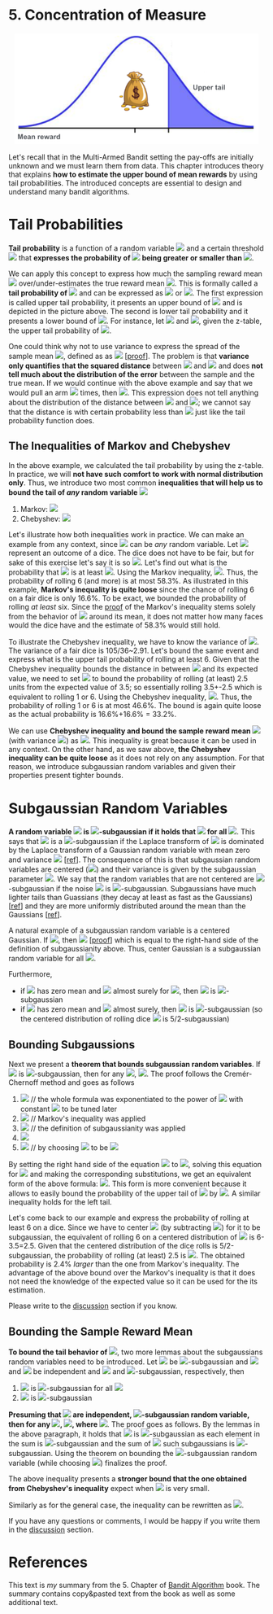 # 5. Concentration of Measure
<center>
<img width="480" src="./assets/5_normal_distribution.png">
</center>

Let's recall that in the Multi-Armed Bandit setting the pay-offs are initially unknown and we must learn them from data. This chapter introduces theory that explains **how to estimate the upper bound of mean rewards** by using tail probabilities. The introduced concepts are essential to design and understand many bandit algorithms. 
 
# Tail Probabilities
 **Tail probability** is a function of a random variable <img src="https://render.githubusercontent.com/render/math?math=X"> and a certain threshold <img src="https://render.githubusercontent.com/render/math?math=\epsilon > 0"> that **expresses the probability of <img src="https://render.githubusercontent.com/render/math?math=X"> being greater or smaller than <img src="https://render.githubusercontent.com/render/math?math=\epsilon">**.  
 
 We can apply this concept to express how much the sampling reward mean <img src="https://render.githubusercontent.com/render/math?math=\hat{\mu}"> over/under-estimates the true reward mean <img src="https://render.githubusercontent.com/render/math?math=\mu">. This is formally called a **tail probability of <img src="https://render.githubusercontent.com/render/math?math=\hat{\mu} - \mu">** and can be expressed as <img src="https://render.githubusercontent.com/render/math?math=\mathbb{P}(\hat{\mu} \geq \mu \%2B \epsilon)"> or <img src="https://render.githubusercontent.com/render/math?math=\mathbb{P}(\hat{\mu} \leq \mu - \epsilon)">. The first expression is called upper tail probability, it presents an upper bound of <img src="https://render.githubusercontent.com/render/math?math=\hat{\mu}"> and is depicted in the picture above. The second is lower tail probability and it presents a lower bound of <img src="https://render.githubusercontent.com/render/math?math=\hat{\mu}">. For instance, let <img src="https://render.githubusercontent.com/render/math?math=X ~ \N(\mu,\sigma)"> and <img src="https://render.githubusercontent.com/render/math?math=\epsilon = 2\sigma">, given the z-table, the upper tail probability of <img src="https://render.githubusercontent.com/render/math?math=\mathbb{P}(\hat{\mu} \geq \mu %2B 2\sigma)=2.3\%25">. 
 
One could think why not to use variance to express the spread of the sample mean <img src="https://render.githubusercontent.com/render/math?math=\hat{\mu}">, defined as as <img src="https://render.githubusercontent.com/render/math?math=\mathbb{V}[\hat{\mu}] = \mathbb{E}[(\hat{\mu} - \mu)^2] =\dfrac{\sigma^2}{n}"> [[proof](https://youtu.be/7mYDHbrLEQo)]. The problem is that **variance only quantifies that the squared distance** between <img src="https://render.githubusercontent.com/render/math?math=\hat{\mu}"> and <img src="https://render.githubusercontent.com/render/math?math=\mu"> and does **not tell much about the distribution of the error** between the sample and the true mean. If we would continue with the above example and say that we would pull an arm <img src="https://render.githubusercontent.com/render/math?math=n=100"> times, then <img src="https://render.githubusercontent.com/render/math?math=\mathbb{V}[\hat{\mu}] = \dfrac{\sigma^2}{100}">. This expression does not tell anything about the distribution of the distance between <img src="https://render.githubusercontent.com/render/math?math=\hat{\mu}"> and <img src="https://render.githubusercontent.com/render/math?math=\mu">; we cannot say that the distance is with certain probability less than <img src="https://render.githubusercontent.com/render/math?math=\epsilon"> just like the tail probability function does.
 

## The Inequalities of Markov and Chebyshev
In the above example, we calculated the tail probability by using the z-table. In practice, we will **not have such comfort to work with normal distribution only**. Thus, we introduce two most common **inequalities that will help us to bound the tail of *any* random variable <img src="https://render.githubusercontent.com/render/math?math=X">**
1. Markov: <img src="https://render.githubusercontent.com/render/math?math=\mathbb{P}(X \geq \epsilon) \leq \dfrac{\mathbb{E}[X]}{\epsilon}">     
1. Chebyshev: <img src="https://render.githubusercontent.com/render/math?math=\mathbb{P}(|X - \mathbb{E}[X]| \geq \epsilon) \leq \dfrac{\mathbb{V}[X]}{\epsilon^2}">

Let's illustrate how both inequalities work in practice. We can make an example from any context, since <img src="https://render.githubusercontent.com/render/math?math=X"> can be *any* random variable. Let <img src="https://render.githubusercontent.com/render/math?math=X"> represent an outcome of a dice. The dice does not have to be fair, but for sake of this exercise let's say it is so <img src="https://render.githubusercontent.com/render/math?math=\mathbb{E}[X]=3.5">. Let's find out what is the probability that <img src="https://render.githubusercontent.com/render/math?math=X"> is at least <img src="https://render.githubusercontent.com/render/math?math=\epsilon=6">. Using the Markov inequality, <img src="https://render.githubusercontent.com/render/math?math=\mathbb{P}(X \geq 6) \leq \dfrac{3.5}{6} = 58.3\%25">. Thus, the probability of rolling 6 (and more) is at most 58.3%. As illustrated in this example, **Markov's inequality is quite loose** since the chance of rolling 6 on a fair dice is only 16.6%. To be exact, we bounded the probability of rolling *at least* six. Since the [proof](https://www.quora.com/What-is-an-intuitive-explanation-of-Markovs-inequality) of the Markov's inequality stems solely from the behavior of <img src="https://render.githubusercontent.com/render/math?math=X"> around its mean, it does not matter how many faces would the dice have and the estimate of 58.3% would still hold.  
 
To illustrate the Chebyshev inequality, we have to know the variance of <img src="https://render.githubusercontent.com/render/math?math=X">. The variance of a fair dice is 105/36~2.91. Let's bound the same event and express what is the upper tail probability of rolling at least 6. Given that the Chebyshev inequality bounds the distance in between <img src="https://render.githubusercontent.com/render/math?math=X"> and its expected value, we need to set <img src="https://render.githubusercontent.com/render/math?math=\epsilon=6-3.5=2.5"> to bound the probability of rolling (at least) 2.5 units from the expected value of 3.5; so essentially rolling 3.5+-2.5 which is equivalent to rolling 1 or 6. Using the Chebyshev inequality, <img src="https://render.githubusercontent.com/render/math?math=\mathbb{P}(|X - 3.5| \geq 2.5) \leq \dfrac{2.91}{2.5^2} = 46.6\%25">. Thus, the probability of rolling 1 or 6 is at most 46.6%. The bound is again quite loose as the actual probability is 16.6%+16.6% = 33.2%.

 
We can use **Chebyshev inequality and bound the sample reward mean <img src="https://render.githubusercontent.com/render/math?math=\hat{\mu}">** (with variance <img src="https://render.githubusercontent.com/render/math?math=\mathbb{V}[\hat{\mu}] =\dfrac{\sigma^2}{n}">) as <img src="https://render.githubusercontent.com/render/math?math=\mathbb{P}(|\hat{\mu} - \mu| \geq \epsilon) \leq \dfrac{\sigma^2}{n\epsilon^2}">. This inequality is great because it can be used in any context. On the other hand, as we saw above, **the Chebyshev inequality can be quite loose** as it does not rely on any assumption. For that reason, we introduce subgaussian random variables and given their properties present tighter bounds.  


# Subgaussian Random Variables
 **A random variable <img src="https://render.githubusercontent.com/render/math?math=X"> is <img src="https://render.githubusercontent.com/render/math?math=\sigma">-subgaussian if it holds that <img src="https://render.githubusercontent.com/render/math?math=\mathbb{E}[e^{\lambda X}] \leq e^{\lambda^2 \sigma^2 / 2}"> for all <img src="https://render.githubusercontent.com/render/math?math=\lambda \in \mathbb{R}">**. This says that <img src="https://render.githubusercontent.com/render/math?math=X"> is a <img src="https://render.githubusercontent.com/render/math?math=\sigma">-subgaussian if the Laplace transform of <img src="https://render.githubusercontent.com/render/math?math=X"> is dominated by the Laplace transform of a Gaussian random variable with mean zero and variance <img src="https://render.githubusercontent.com/render/math?math=\sigma^2"> [[ref](http://www.stat.cmu.edu/~arinaldo/36788/subgaussians.pdf)]. The consequence of this is that subgaussian random variables are centered (<img src="https://render.githubusercontent.com/render/math?math=\mathbb{E}[X]=0">) and their variance is given by the subgaussian parameter <img src="https://render.githubusercontent.com/render/math?math=\sigma">. We say that the random variables that are not centered are <img src="https://render.githubusercontent.com/render/math?math=\sigma">-subgaussian if the noise <img src="https://render.githubusercontent.com/render/math?math=X-\mathbb{E}[X]"> is <img src="https://render.githubusercontent.com/render/math?math=\sigma">-subgaussian. Subgaussians have much lighter tails than Guassians (they decay at least as fast as the Gaussians) [[ref](https://statisfaction.wordpress.com/2017/05/02/sub-gaussian-property-for-the-beta-distribution-part-1/)] and they are more uniformly distributed around the mean than the Gaussians [[ref](https://www.researchgate.net/figure/Examples-of-Gaussian-supergaussian-and-subgaussian-distributions-All-distributions_fig3_228661138)]. 

A natural example of a subgaussian random variable is a centered Gaussian. If <img src="https://render.githubusercontent.com/render/math?math=N(0, \sigma^2)">, then <img src="https://render.githubusercontent.com/render/math?math=\mathbb{E}[e^{\lambda X}] = e^{\sigma^2 \lambda^2 / 2}"> [[proof](https://ocw.mit.edu/courses/mathematics/18-s997-high-dimensional-statistics-spring-2015/lecture-notes/MIT18_S997S15_Chapter1.pdf)] which is equal to the right-hand side of the definition of subgaussianity above. Thus, center Gaussian is a subgaussian random variable for all <img src="https://render.githubusercontent.com/render/math?math=\sigma">. 


Furthermore, 
 * if <img src="https://render.githubusercontent.com/render/math?math=X"> has zero mean and <img src="https://render.githubusercontent.com/render/math?math=|X| \leq B"> almost surely for <img src="https://render.githubusercontent.com/render/math?math=B \geq 0">, then <img src="https://render.githubusercontent.com/render/math?math=X"> is <img src="https://render.githubusercontent.com/render/math?math=B">-subgaussian 
 * if <img src="https://render.githubusercontent.com/render/math?math=X"> has zero mean and <img src="https://render.githubusercontent.com/render/math?math=X \in [a,b]"> almost surely, then <img src="https://render.githubusercontent.com/render/math?math=X"> is <img src="https://render.githubusercontent.com/render/math?math=(b-a)/2">-subgaussian (so the centered distribution of rolling dice <img src="https://render.githubusercontent.com/render/math?math=X-E[X]"> is 5/2-subgaussian) 
 
 
## Bounding Subgaussions
Next we present a **theorem that bounds subgaussian random variables**. If <img src="https://render.githubusercontent.com/render/math?math=x"> is <img src="https://render.githubusercontent.com/render/math?math=\sigma">-subgaussian, then for any <img src="https://render.githubusercontent.com/render/math?math=\epsilon \geq 0">, <img src="https://render.githubusercontent.com/render/math?math=\mathbb{P}(X \geq \epsilon) \leq \exp(-\frac{\epsilon ^ 2}{2\sigma^2})">. The proof  follows the Cremér-Chernoff method and goes as follows
1. <img src="https://render.githubusercontent.com/render/math?math=\mathbb{P}(X \geq \epsilon) = \mathbb{P}(\exp(\lambda X) \geq \exp(\lambda \epsilon))"> // the whole formula was exponentiated to the power of <img src="https://render.githubusercontent.com/render/math?math=\exp(\lambda)"> with constant <img src="https://render.githubusercontent.com/render/math?math=\lambda > 0"> to be tuned later
1. <img src="https://render.githubusercontent.com/render/math?math=\leq \mathbb{E}[\exp(\lambda X)] \exp(-\lambda \epsilon)"> // Markov's inequality was applied
1. <img src="https://render.githubusercontent.com/render/math?math=\leq \exp(\frac{\lambda^2 \sigma^2}{2}) \exp(-\lambda\epsilon)"> // the definition of subgaussianity was applied
1. <img src="https://render.githubusercontent.com/render/math?math=\= \exp(\frac{\lambda^2 \sigma^2}{2}-\lambda\epsilon)">
1. <img src="https://render.githubusercontent.com/render/math?math=\= \exp(-\frac{\epsilon^2}{2 \sigma^2})"> // by choosing <img src="https://render.githubusercontent.com/render/math?math=\lambda"> to be <img src="https://render.githubusercontent.com/render/math?math=\frac{\epsilon}{\sigma^2}">

By setting the right hand side of the equation <img src="https://render.githubusercontent.com/render/math?math=\exp(-\frac{\epsilon^2}{2\sigma^2})"> to <img src="https://render.githubusercontent.com/render/math?math=\delta">, solving this equation for <img src="https://render.githubusercontent.com/render/math?math=\epsilon"> and making the corresponding substitutions, we get an equivalent form of the above formula: <img src="https://render.githubusercontent.com/render/math?math=\mathbb{P}(X \geq \sqrt{2\sigma^2\log(1/\delta)}) \leq \delta">. This form is more convenient because it allows to easily bound the probability of the upper tail of <img src="https://render.githubusercontent.com/render/math?math=X"> by <img src="https://render.githubusercontent.com/render/math?math=\delta">. A similar inequality holds for the left tail.


Let's come back to our example and express the probability of rolling at least 6 on a dice. Since we have to center <img src="https://render.githubusercontent.com/render/math?math=X"> (by subtracting <img src="https://render.githubusercontent.com/render/math?math=E[X]">) for it to be subgaussian, the equivalent of rolling 6 on a centered distribution of  <img src="https://render.githubusercontent.com/render/math?math=X"> is 6-3.5=2.5. Given that the centered distribution of the dice rolls is 5/2-subgaussian, the probability of rolling (at least) 2.5 is <img src="https://render.githubusercontent.com/render/math?math=\mathbb{P}(X \geq 2.5) \leq \exp(-\frac{2.5 ^ 2}{2*(5/2)^2}) = 60.7\%25">. The obtained probability is 2.4% *larger* than the one from Markov's inequality. The advantage of the above bound over the Markov's inequality is that it does not need the knowledge of the expected value so it can be used for the its estimation.  

Please write to the [discussion](https://github.com/azikoss/bandit_summaries/discussions/categories/5-concentration-of-measure) section if you know.   
 
## Bounding the Sample Reward Mean
**To bound the tail behavior of <img src="https://render.githubusercontent.com/render/math?math=\hat{\mu} - \mu">**, two more lemmas about the subgaussians random variables need to be introduced. Let <img src="https://render.githubusercontent.com/render/math?math=X"> be <img src="https://render.githubusercontent.com/render/math?math=\sigma">-subgaussian and <img src="https://render.githubusercontent.com/render/math?math=X_1"> and <img src="https://render.githubusercontent.com/render/math?math=X_2"> be independent and <img src="https://render.githubusercontent.com/render/math?math=\sigma_1"> and <img src="https://render.githubusercontent.com/render/math?math=\sigma_2">-subgaussian, respectively, then
1. <img src="https://render.githubusercontent.com/render/math?math=cX"> is <img src="https://render.githubusercontent.com/render/math?math=|c|\sigma">-subgaussian for all <img src="https://render.githubusercontent.com/render/math?math=c \in \mathbb{R}"> 
1. <img src="https://render.githubusercontent.com/render/math?math=X_1 \%2B X_2"> is <img src="https://render.githubusercontent.com/render/math?math=\sqrt{\sigma_1^2 \%2B \sigma_2^2}">-subgaussian 

 
**Presuming that <img src="https://render.githubusercontent.com/render/math?math=X_i - \mu"> are independent, <img src="https://render.githubusercontent.com/render/math?math=\sigma">-subgaussian random variable, then for any <img src="https://render.githubusercontent.com/render/math?math=\epsilon \geq 0">, <img src="https://render.githubusercontent.com/render/math?math=\mathbb{P}(\hat{\mu} - \mu \geq \epsilon) \leq \exp(-\frac{n\epsilon^2}{2\sigma^2})">, where <img src="https://render.githubusercontent.com/render/math?math=\hat{\mu} = \frac{1}{n}\sum_{t=1}^{n} X_t">**. The proof goes as follows. By the lemmas in the above paragraph, it holds that <img src="https://render.githubusercontent.com/render/math?math=\hat{\mu} - \mu = \sum_{t=1}^{n} (X_i - \mu)/n"> is <img src="https://render.githubusercontent.com/render/math?math=\sigma/\sqrt{n}">-subgaussian as each element in the sum is <img src="https://render.githubusercontent.com/render/math?math=\sigma/n">-subgaussian and the sum of <img src="https://render.githubusercontent.com/render/math?math=n"> such subgaussians is <img src="https://render.githubusercontent.com/render/math?math=\sqrt{n \frac{\sigma^2}{n^2}} = \sigma/\sqrt{n}">-subgaussian. Using the theorem on bounding the <img src="https://render.githubusercontent.com/render/math?math=\sigma/\sqrt{n}">-subgaussian random variable (while choosing <img src="https://render.githubusercontent.com/render/math?math=\lambda=\frac{\epsilon n}{\sigma^2}">) finalizes the proof. 
 

The above inequality presents a **stronger bound that the one obtained from Chebyshev's inequality** expect when <img src="https://render.githubusercontent.com/render/math?math=\epsilon"> is very small.

Similarly as for the general case, the inequality can be rewritten as <img src="https://render.githubusercontent.com/render/math?math=\mathbb{P}(\hat{\mu} \geq \mu \%2B \sqrt{\frac{2\sigma^2\log(1/\delta)}{n}}) \leq \delta">.


If you have any questions or comments, I would be happy if you write them in the [discussion](https://github.com/azikoss/bandit_summaries/discussions/categories/5-concentration-of-measure) section. 

# References
This text is *my* summary from the 5. Chapter of [Bandit Algorithm](https://tor-lattimore.com/downloads/book/book.pdf) book. The summary contains copy&pasted text from the book as well as some additional text. 
